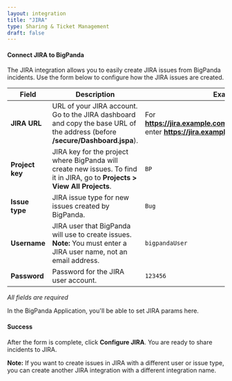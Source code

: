 ```yaml
---
layout: integration
title: "JIRA"
type: Sharing & Ticket Management
draft: false
---
```


#### Connect JIRA to BigPanda

The JIRA integration allows you to easily create JIRA issues from BigPanda incidents.
Use the form below to configure how the JIRA issues are created.


|Field|Description|Example|
|-----|-----------|-------|
|**JIRA URL**|URL of your JIRA account. Go to the JIRA dashboard and copy the base URL of the address (before **/secure/Dashboard.jspa**).|For **https://jira.example.com/secure/Dashboard.jspa**, enter **https://jira.example.com**|
|**Project key**|JIRA key for the project where BigPanda will create new issues. To find it in JIRA, go to **Projects > View All Projects**.|`BP`|
|**Issue type**|JIRA issue type for new issues created by BigPanda.|`Bug`|
|**Username**|JIRA user that BigPanda will use to create issues. **Note:** You must enter a JIRA user name, not an email address.|`bigpandaUser`|
|**Password**|Password for the JIRA user account.|`123456`|

<!-- app-only-start -->

<!-- include 'integrations/jira/jira' -->
*All fields are required*

<!-- app-only-end -->

<!-- docs-only-start -->

In the BigPanda Application, you'll be able to set JIRA params here.

<!-- docs-only-end -->

<!-- section-separator -->
#### Success
After the form is complete, click **Configure JIRA**.
You are ready to share incidents to JIRA.

**Note:** If you want to create issues in JIRA with a different user or issue type, you can create another JIRA integration with a different integration name.
